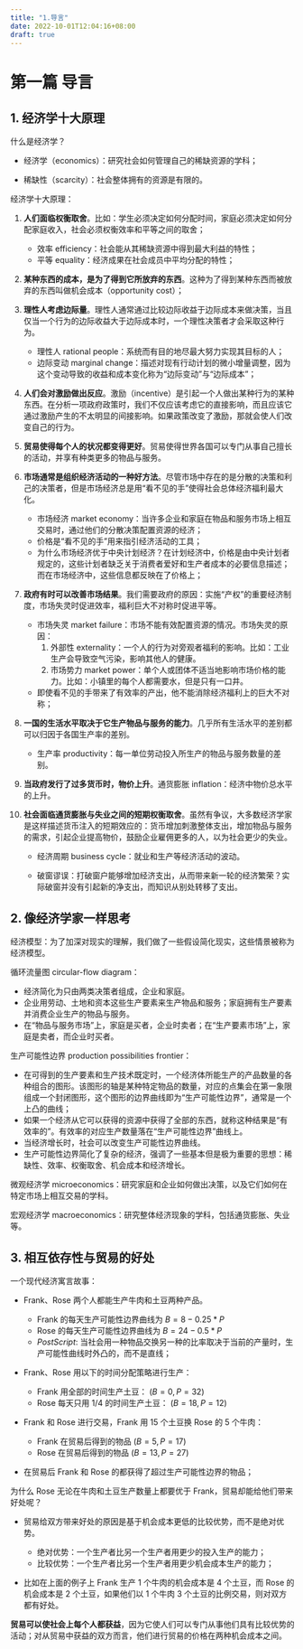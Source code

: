 ```yaml
---
title: "1.导言"
date: 2022-10-01T12:04:16+08:00
draft: true
---
```


# 第一篇 导言

## 1. 经济学十大原理

什么是经济学？

- 经济学（economics）：研究社会如何管理自己的稀缺资源的学科；

- 稀缺性（scarcity）：社会整体拥有的资源是有限的。

经济学十大原理：

1. **人们面临权衡取舍**。比如：学生必须决定如何分配时间，家庭必须决定如何分配家庭收入，社会必须权衡效率和平等之间的取舍；
    
    - 效率 efficiency：社会能从其稀缺资源中得到最大利益的特性；
    - 平等 equality：经济成果在社会成员中平均分配的特性；

2. **某种东西的成本，是为了得到它所放弃的东西**。这种为了得到某种东西而被放弃的东西叫做机会成本（opportunity cost）；

3. **理性人考虑边际量**。理性人通常通过比较边际收益于边际成本来做决策，当且仅当一个行为的边际收益大于边际成本时，一个理性决策者才会采取这种行为。

    - 理性人 rational people：系统而有目的地尽最大努力实现其目标的人；
    - 边际变动 marginal change：描述对现有行动计划的微小增量调整，因为这个变动导致的收益和成本变化称为“边际变动”与“边际成本”；

4. **人们会对激励做出反应**。激励（incentive）是引起一个人做出某种行为的某种东西。在分析一项政府政策时，我们不仅应该考虑它的直接影响，而且应该它通过激励产生的不太明显的间接影响。如果政策改变了激励，那就会使人们改变自己的行为。

5. **贸易使得每个人的状况都变得更好**。贸易使得世界各国可以专门从事自己擅长的活动，并享有种类更多的物品与服务。

6. **市场通常是组织经济活动的一种好方法**。尽管市场中存在的是分散的决策和利己的决策者，但是市场经济总是用“看不见的手”使得社会总体经济福利最大化。

    - 市场经济 market economy：当许多企业和家庭在物品和服务市场上相互交易时，通过他们的分散决策配置资源的经济；
    - 价格是“看不见的手”用来指引经济活动的工具；
    - 为什么市场经济优于中央计划经济？在计划经济中，价格是由中央计划者规定的，这些计划者缺乏关于消费者爱好和生产者成本的必要信息描述；而在市场经济中，这些信息都反映在了价格上；

7. **政府有时可以改善市场结果**。我们需要政府的原因：实施“产权”的重要经济制度，市场失灵时促进效率，福利巨大不对称时促进平等。

    - 市场失灵 market failure：市场不能有效配置资源的情况。市场失灵的原因：
        1. 外部性 externality：一个人的行为对旁观者福利的影响。比如：工业生产会导致空气污染，影响其他人的健康。
        2. 市场势力 market power：单个人或团体不适当地影响市场价格的能力。比如：小镇里的每个人都需要水，但是只有一口井。
    - 即使看不见的手带来了有效率的产出，他不能消除经济福利上的巨大不对称；

8. **一国的生活水平取决于它生产物品与服务的能力**。几乎所有生活水平的差别都可以归因于各国生产率的差别。

    - 生产率 productivity：每一单位劳动投入所生产的物品与服务数量的差别。

9. **当政府发行了过多货币时，物价上升**。通货膨胀 inflation：经济中物价总水平的上升。

10. **社会面临通货膨胀与失业之间的短期权衡取舍**。虽然有争议，大多数经济学家是这样描述货币注入的短期效应的：货币增加刺激整体支出，增加物品与服务的需求，引起企业提高物价，鼓励企业雇佣更多的人，以为社会更少的失业。

    - 经济周期 business cycle：就业和生产等经济活动的波动。

    - 破窗谬误：打破窗户能够增加经济支出，从而带来新一轮的经济繁荣？实际破窗并没有引起新的净支出，而知识从别处转移了支出。

## 2. 像经济学家一样思考

经济模型：为了加深对现实的理解，我们做了一些假设简化现实，这些情景被称为经济模型。

循环流量图 circular-flow diagram：

- 经济简化为只由两类决策者组成，企业和家庭。
- 企业用劳动、土地和资本这些生产要素来生产物品和服务；家庭拥有生产要素并消费企业生产的物品与服务。
- 在“物品与服务市场”上，家庭是买者，企业时卖者；在“生产要素市场”上，家庭是卖者，而企业时买者。

生产可能性边界 production possibilities frontier：

- 在可得到的生产要素和生产技术既定时，一个经济体所能生产的产品数量的各种组合的图形。该图形的轴是某种特定物品的数量，对应的点集会在第一象限组成一个封闭图形，这个图形的边界曲线即为“生产可能性边界”，通常是一个上凸的曲线；
- 如果一个经济从它可以获得的资源中获得了全部的东西，就称这种结果是“有效率的”。有效率的对应生产数量落在“生产可能性边界”曲线上。
- 当经济增长时，社会可以改变生产可能性边界曲线。
- 生产可能性边界简化了复杂的经济，强调了一些基本但是极为重要的思想：稀缺性、效率、权衡取舍、机会成本和经济增长。

微观经济学 microeconomics：研究家庭和企业如何做出决策，以及它们如何在特定市场上相互交易的学科。

宏观经济学 macroeconomics：研究整体经济现象的学科，包括通货膨胀、失业等。

## 3. 相互依存性与贸易的好处

一个现代经济寓言故事：

- Frank、Rose 两个人都能生产牛肉和土豆两种产品。
    
    - Frank 的每天生产可能性边界曲线为 $B = 8 - 0.25 * P$
    - Rose 的每天生产可能性边界曲线为 $B = 24 - 0.5 * P$
    - *PostScript*: 当社会用一种物品交换另一种的比率取决于当前的产量时，生产可能性曲线时外凸的，而不是直线；

- Frank、Rose 用以下的时间分配策略进行生产：

    - Frank 用全部的时间生产土豆： $(B=0, P=32)$
    - Rose 每天只用 1/4 的时间生产土豆： $(B=18, P=12)$

- Frank 和 Rose 进行交易，Frank 用 15 个土豆换 Rose 的 5 个牛肉：

    - Frank 在贸易后得到的物品 $(B = 5, P = 17)$
    - Rose 在贸易后得到的物品 $(B = 13, P = 27)$

- 在贸易后 Frank 和 Rose 的都获得了超过生产可能性边界的物品；

为什么 Rose 无论在牛肉和土豆生产数量上都要优于 Frank，贸易却能给他们带来好处呢？

- 贸易给双方带来好处的原因是基于机会成本更低的比较优势，而不是绝对优势。

    - 绝对优势：一个生产者比另一个生产者用更少的投入生产的能力；
    - 比较优势：一个生产者比另一个生产者用更少机会成本生产的能力；

- 比如在上面的例子上 Frank 生产 1 个牛肉的机会成本是 4 个土豆，而 Rose 的机会成本是 2 个土豆，如果他们以 1 个牛肉 3 个土豆的比例交易，则对双方都有好处。

**贸易可以使社会上每个人都获益**，因为它使人们可以专门从事他们具有比较优势的活动；对从贸易中获益的双方而言，他们进行贸易的价格在两种机会成本之间。

